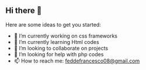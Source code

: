## Hi there 👋
Here are some ideas to get you started:

- 🔭 I’m currently working on css frameworks
- 🌱 I’m currently learning Html codes 
- 👯 I’m looking to collaborate on projects
- 🤔 I’m looking for help with php codes
- 📫 How to reach me: feddefrancesco08@gmail.com

